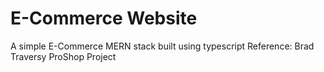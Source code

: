 # E-Commerce Website

A simple E-Commerce MERN stack built using typescript
Reference: Brad Traversy ProShop Project